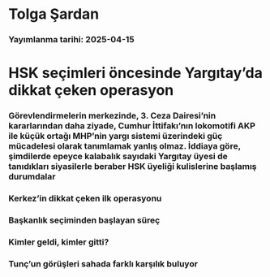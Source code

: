 # Tolga Şardan

### Yayımlanma tarihi: 2025-04-15

# HSK seçimleri öncesinde Yargıtay’da dikkat çeken operasyon


### Görevlendirmelerin merkezinde, 3. Ceza Dairesi’nin kararlarından daha ziyade, Cumhur İttifakı’nın lokomotifi AKP ile küçük ortağı MHP’nin yargı sistemi üzerindeki güç mücadelesi olarak tanımlamak yanlış olmaz. İddiaya göre, şimdilerde epeyce kalabalık sayıdaki Yargıtay üyesi de tanıdıkları siyasilerle beraber HSK üyeliği kulislerine başlamış durumdalar


### Kerkez’in dikkat çeken ilk operasyonu


### Başkanlık seçiminden başlayan süreç


### Kimler geldi, kimler gitti?


### Tunç’un görüşleri sahada farklı karşılık buluyor


